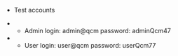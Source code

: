 * Test accounts

* * Admin
login: admin@qcm
password: adminQcm47

* * User
login: user@qcm
password: userQcm77